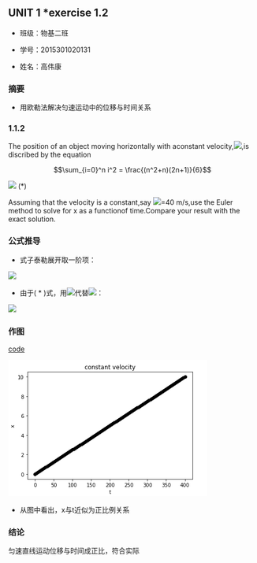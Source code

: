 
## UNIT 1 *exercise 1.2
* 班级：物基二班

* 学号：2015301020131

* 姓名：高伟康

### 摘要
* 用欧勒法解决匀速运动中的位移与时间关系
### 1.1.2
 The position of an object moving horizontally with aconstant velocity,<img src="http://latex.codecogs.com/gif.latex?\nu">,is discribed by the equation

$$\sum_{i=0}^n i^2 = \frac{(n^2+n)(2n+1)}{6}$$


 <img src="http://latex.codecogs.com/gif.latex?\frac{dx}{dt}=\nu"> (*)
 
 Assuming that the velocity is a constant,say <img src="http://latex.codecogs.com/gif.latex?\nu">=40 m/s,use the Euler method to solve for x as a functionof time.Compare your result with the exact solution.

 
 ### 公式推导
 
 * 式子泰勒展开取一阶项：
 
 <img src="http://latex.codecogs.com/gif.latex?x(t+\Delta\,t)=x(t)+\frac{dx}{dt}\Delta\,t">
 
 * 由于( * )式，用<img src="http://latex.codecogs.com/gif.latex?\nu">代替<img src="http://latex.codecogs.com/gif.latex?\frac{dx}{dt}">：
 
 <img src="http://latex.codecogs.com/gif.latex?x(t+\Delta\,t)=x(t)+\nu\Delta\,t">
 
 ### 作图
 
 [code](https://github.com/gwk-01/computationalphysics_N2015301020131/blob/master/untitled6.py)
 
 <img src="https://github.com/gwk-01/computationalphysics_N2015301020131/blob/master/JUL8DFG19R%7B7GS%40W9~IJ8OE.png">
 
 * 从图中看出，x与t近似为正比例关系
 
 ### 结论
 
 匀速直线运动位移与时间成正比，符合实际
 
